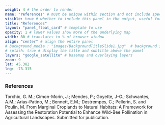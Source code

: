 ```yaml
---
weight: 4 # the order to render
name: "references" # must be unique within section and not include special characters
visible: true # whether to include this panel in the output, useful for testing
title: "References"
layout: "panel_float_card" # template to use
opacity: 1 # lower values show more of the underlying map
width: 80 # translates to % of browser window
align: "center" # align the entire panel
# background_media : "images/BackgroundTitleSlide1.jpg"  # background image rendered behind the panel, covering map
# splash: true # display the title and subtitle above the panel
layers: "google_satellite" # basemap and overlaying layers
zoom: 9
lat: 45.382
lng: -73.315
---
```

### References
Torchio, G. M.; Cimon-Morin, J.; Mendes, P.; Goyette, J-O.; Schwantes, A.M.; Arias-Patino, M.; Bennett, E.M.; Destrempes, C.; Pellerin, S.  and Poulin, M. From Marginal Croplands to Natural Habitats: A Framework for Assessing the Restoration Potential to Enhance Wild-Bee Pollination in Agricultural Landscapes. Submitted for publication.

